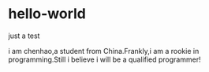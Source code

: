 # hello-world
just a test

i am chenhao,a student from China.Frankly,i am a rookie in programming.Still i believe i will be a qualified programmer!
